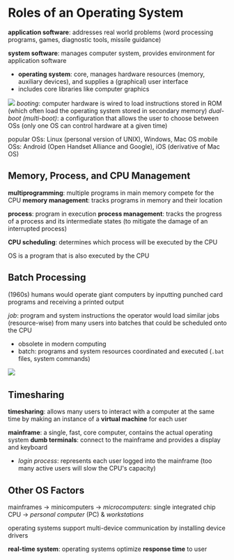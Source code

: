 # Roles of an Operating System
**application software**: addresses real world problems (word processing programs, games, diagnostic tools, missile guidance)

**system software**: manages computer system, provides environment for application software
- **operating system**: core, manages hardware resources (memory, auxiliary devices), and supplies a (graphical) user interface
- includes core libraries like computer graphics

![](..\..\.pastes\2021-07-15-19-02-50.png)
_booting_: computer hardware is wired to load instructions stored in ROM (which often load the operating system stored in secondary memory)
_dual-boot (multi-boot)_: a configuration that allows the user to choose between OSs (only one OS can control hardware at a given time)

popular OSs: Linux (personal version of UNIX), Windows, Mac OS
mobile OSs: Android (Open Handset Alliance and Google), iOS (derivative of Mac OS)

## Memory, Process, and CPU Management
**multiprogramming**: multiple programs in main memory compete for the CPU
**memory management**: tracks programs in memory and their location

**process**: program in execution
**process management**: tracks the progress of a process and its intermediate states (to mitigate the damage of an interrupted process)

**CPU scheduling**: determines which process will be executed by the CPU

OS is a program that is also executed by the CPU

## Batch Processing
(1960s) humans would operate giant computers
by inputting punched card programs and receiving a printed output

_job_: program and system instructions
the operator would load similar jobs (resource-wise) from many users into batches that could be scheduled onto the CPU
- obsolete in modern computing
- batch: programs and system resources coordinated and executed (`.bat` files, system commands)

![](..\..\.pastes\2021-07-15-22-00-06.png)

## Timesharing
**timesharing**: allows many users to interact with a computer at the same time by making an instance of a **virtual machine** for each user

**mainframe**: a single, fast, core computer, contains the actual operating system
**dumb terminals**: connect to the mainframe and provides a display and keyboard 
- _login process_: represents each user logged into the mainframe (too many active users will slow the CPU's capacity)

## Other OS Factors
mainframes 
-> minicomputers 
-> _microcomputers_: single integrated chip CPU
-> _personal computer_ (PC) & _workstations_

operating systems support multi-device communication by installing device drivers

**real-time system**: operating systems optimize **response time** to user 